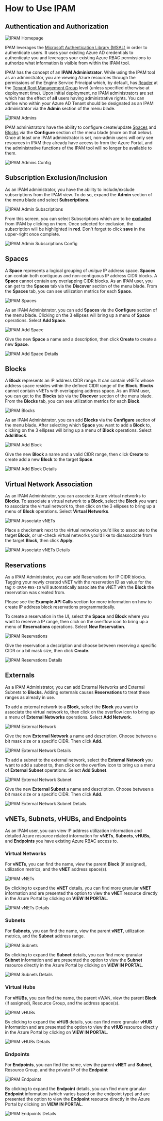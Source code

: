 # How to Use IPAM

## Authentication and Authorization

![IPAM Homepage](./images/home_page.png)

IPAM leverages the [Microsoft Authentication Library (MSAL)](https://docs.microsoft.com/azure/active-directory/develop/msal-overview) in order to authenticate users. It uses your existing Azure AD credentials to authenticate you and leverages your existing Azure RBAC permissions to authorize what information is visible from within the IPAM tool.

IPAM has the concept of an **IPAM Administrator**. While using the IPAM tool as an administrator, you are viewing Azure resources through the permissions of the Engine Service Principal which, by default, has [Reader](https://learn.microsoft.com/azure/role-based-access-control/built-in-roles#reader) at the [Tenant Root Management Group](https://learn.microsoft.com/azure/governance/management-groups/overview#root-management-group-for-each-directory) level (unless specified otherwise at deployment time). Upon initial deployment, no IPAM administrators are set which has the effect of **all** users having administrative rights. You can define who within your Azure AD Tenant should be designated as an IPAM administrator via the **Admin** section of the menu blade.

![IPAM Admins](./images/ipam_admin_admins.png)

IPAM administrators have the ability to configure create/update [Spaces](#spaces) and [Blocks](#blocks) via the **Configure** section of the menu blade (more on that below). Once at least one IPAM administrator is set, non-admin users will only see resources in IPAM they already have access to from the Azure Portal, and the administrative functions of the IPAM tool will no longer be available to them.

![IPAM Admins Config](./images/ipam_administrators_config.png)

## Subscription Exclusion/Inclusion

As an IPAM administrator, you have the ability to include/exclude subscriptions from the IPAM view. To do so, expand the **Admin** section of the menu blade and select **Subscriptions**.

![IPAM Admin Subscriptions](./images/ipam_admin_subscriptions.png)

From this screen, you can select Subscriptions which are to be <u>**excluded**</u> from IPAM by clicking on them. Once selected for exclusion, the subscription will be highlighted in **red**. Don't forget to click **save** in the upper-right once complete.

![IPAM Admin Subscriptions Config](./images/ipam_admin_subscriptions_config.png)

## Spaces

A **Space** represents a logical grouping of *unique* IP address space. **Spaces** can contain both contiguous and non-contiguous IP address CIDR blocks. A **Space** cannot contain any overlapping CIDR blocks. As an IPAM user, you can get to the **Spaces** tab via the **Discover** section of the menu blade. From the **Spaces** tab, you can see utilization metrics for each **Space**.

![IPAM Spaces](./images/discover_spaces.png)

As an IPAM Administrator, you can add **Spaces** via the **Configure** section of the menu blade. Clicking on the 3 ellipses will bring up a menu of **Space** operations. Select **Add Space**.

![IPAM Add Space](./images/add_space.png)

Give the new **Space** a name and a description, then click **Create** to create a new **Space**.

![IPAM Add Space Details](./images/add_space_details.png)

## Blocks

A **Block** represents an IP address CIDR range. It can contain vNETs whose address space resides within the defined CIDR range of the **Block**. **Blocks** cannot contain vNETs with overlapping address space. As an IPAM user, you can get to the **Blocks** tab via the **Discover** section of the menu blade. From the **Blocks** tab, you can see utilization metrics for each **Block**.

![IPAM Blocks](./images/discover_blocks.png)

As an IPAM Administrator, you can add **Blocks** via the **Configure** section of the menu blade. After selecting which **Space** you want to add a **Block** to, clicking on the 3 ellipses will bring up a menu of **Block** operations. Select **Add Block**.

![IPAM Add Block](./images/add_block.png)

Give the new **Block** a name and a valid CIDR range, then click **Create** to create add a new **Block** to the target **Space**.

![IPAM Add Block Details](./images/add_block_details.png)

## Virtual Network Association

As an IPAM Administrator, you can associate Azure virtual networks to **Blocks**. To associate a virtual network to a **Block**, select the **Block** you want to associate the virtual network to, then click on the 3 ellipses to bring up a menu of **Block** operations. Select **Virtual Networks**.

![IPAM Associate vNETs](./images/virtual_network_association.png)

Place a checkmark next to the virtual networks you'd like to associate to the target **Block**, or un-check virtual networks you'd like to disassociate from the target **Block**, then click **Apply**.

![IPAM Associate vNETs Details](./images/virtual_network_association_details.png)

## Reservations

As a IPAM Administrator, you can add Reservations for IP CIDR blocks. Tagging your newly created vNET with the reservation ID as value for the tag `X-IPAM-RES-ID` will automatically associate the vNET with the **Block** the reservation was created from.

Please see the **Example API Calls** section for more information on how to create IP address block reservations programmatically.

To create a reservation in the UI, select the **Space** and **Block** where you want to reserve a IP range, then click on the overflow icon to bring up a menu of **Reservations** operations. Select **New Reservation**.

![IPAM Reservations](.\images\add_reservations.png)

Give the reservation a description and choose between reserving a specific CIDR or a bit mask size, then click **Create**.

![IPAM Reservations Details](.\images\add_reservation_details.png)

## Externals

As a IPAM Administrator, you can add External Networks and External Subnets to **Blocks**. Adding externals causes **Reservations** to treat these ranges as already in use.

To add a external network to a **Block**, select the **Block** you want to associate the virtual network to, then click on the overflow icon to bring up a menu of **External Networks** operations. Select **Add Network**.

![IPAM External Network](.\images\add_external_network.png)

Give the new **External Network** a name and description. Choose between a bit mask size or a specific CIDR. Then click **Add**.

![IPAM External Network Details](.\images\add_external_network_details.png)

To add a subnet to the external network, select the **External Network** you want to add a subnet to, then click on the overflow icon to bring up a menu of **External Subnet** operations. Select **Add Subnet**.

![IPAM External Network Subnet](.\images\add_external_network_subnet.png)

Give the new **External Subnet** a name and description. Choose between a bit mask size or a specific CIDR. Then click **Add**.

![IPAM External Network Subnet Details](.\images\add_external_network_subnet_details.png)

## vNETs, Subnets, vHUBs, and Endpoints

As an IPAM user, you can view IP address utilization information and detailed Azure resource related information for **vNETs**, **Subnets**, **vHUBs**, and **Endpoints** you have existing Azure RBAC access to.

### Virtual Networks

For **vNETs**, you can find the name, view the parent **Block** (if assigned), utilization metrics, and the **vNET** address space(s).

![IPAM vNETs](./images/discover_vnets.png)

By clicking to expand the **vNET** details, you can find more granular **vNET** information and are presented the option to view the **vNET** resource directly in the Azure Portal by clicking on **VIEW IN PORTAL**.

![IPAM vNETs Details](./images/discover_vnets_details.png)

### Subnets

For **Subnets**, you can find the name, view the parent **vNET**, utilization metrics, and the **Subnet** address range.

![IPAM Subnets](./images/discover_subnets.png)

By clicking to expand the **Subnet** details, you can find more granular **Subnet** information and are presented the option to view the **Subnet** resource directly in the Azure Portal by clicking on **VIEW IN PORTAL**.

![IPAM Subnets Details](./images/discover_subnets_details.png)

### Virtual Hubs

For **vHUBs**, you can find the name, the parent vWAN, view the parent **Block** (if assigned), Resource Group, and the address space(s).

![IPAM vHUBs](./images/discover_vhubs.png)

By clicking to expand the **vHUB** details, you can find more granular **vHUB** information and are presented the option to view the **vHUB** resource directly in the Azure Portal by clicking on **VIEW IN PORTAL**.

![IPAM vHUBs Details](./images/discover_vhubs_details.png)

### Endpoints

For **Endpoints**, you can find the name, view the parent **vNET** and **Subnet**, Resource Group, and the private IP of the **Endpoint**

![IPAM Endpoints](./images/discover_endpoints.png)

By clicking to expand the **Endpoint** details, you can find more granular **Endpoint** information (which varies based on the endpoint type) and are presented the option to view the **Endpoint** resource directly in the Azure Portal by clicking on **VIEW IN PORTAL**.

![IPAM Endpoints Details](./images/discover_endpoints_details.png)
